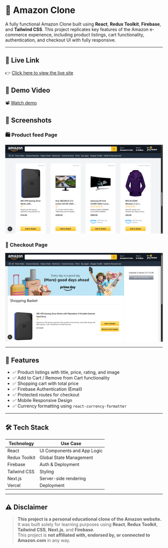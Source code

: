 # 🛒 Amazon Clone

A fully functional Amazon Clone built using **React**, **Redux Toolkit**, **Firebase**, and **Tailwind CSS**. This project replicates key features of the Amazon e-commerce experience, including product listings, cart functionality, authentication, and checkout UI with fully responsive.

---

## 🔗 Live Link

👉 [Click here to view the live site](https://e-commerce-app-ten-rouge.vercel.app/)

## 🎥 Demo Video

📽️ [Watch demo](https://drive.google.com/file/d/13ep9PXq1Z5PO9D81BPqxhy8e8oMEjAIZ/view)

## 📸 Screenshots


### 🛍️ Product feed Page
![Products](./screenshots/productfeed.png)

### 🛒 Checkout Page
![Cart](./screenshots/checkoutpage.png)

---

## 🚀 Features

- ✅ Product listings with title, price, rating, and image
- ✅ Add to Cart / Remove from Cart functionality
- ✅ Shopping cart with total price
- ✅ Firebase Authentication (Email)
- ✅ Protected routes for checkout
- ✅ Mobile Responsive Design
- ✅ Currency formatting using `react-currency-formatter`

---

## 🛠️ Tech Stack

| Technology     | Use Case                       |
|----------------|--------------------------------|
| React          | UI Components and App Logic    |
| Redux Toolkit  | Global State Management        |
| Firebase       | Auth & Deployment              |
| Tailwind CSS   | Styling                        |
| Next.js        | Server-side rendering|
| Vercel         | Deployment                     |


---

## ⚠️ Disclaimer

> **This project is a personal educational clone of the Amazon website.**  
> It was built solely for learning purposes using **React**, **Redux Toolkit**, **Tailwind CSS**, **Next.js**, and **Firebase**.  
> This project is **not affiliated with, endorsed by, or connected to Amazon.com** in any way.


